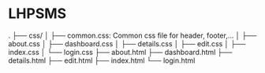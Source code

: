 # LHPSMS

.
├── css/
│   ├── common.css: Common css file for header, footer,...
│   ├── about.css
│   ├── dashboard.css
│   ├── details.css
│   ├── edit.css
│   ├── index.css
│   └── login.css
├── about.html
├── dashboard.html
├── details.html
├── edit.html
├── index.html
└── login.html